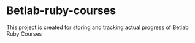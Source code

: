 # Betlab-ruby-courses
This project is created for storing and tracking actual progress of Betlab Ruby Courses
